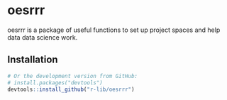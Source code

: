 # oesrrr 

oesrrr is a package of useful functions to set up project spaces and help data data science work. 

## Installation 

```R
# Or the development version from GitHub:
# install.packages("devtools")
devtools::install_github("r-lib/oesrrr")
```
